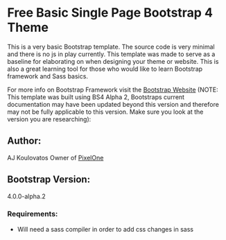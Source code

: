 # Free Basic Single Page Bootstrap 4 Theme

This is a very basic Bootstrap template. The source code is very minimal and there is no js in play currently. This template was made to serve as a baseline for elaborating on when designing your theme or website. This is also a great learning tool for those who would like to learn Bootstrap framework and Sass basics.  

For more info on Bootstrap Framework visit the [Bootstrap Website](https://v4-alpha.getbootstrap.com/getting-started/introduction/) (NOTE: This template was built using BS4 Alpha 2, Bootstraps current documentation may have been updated beyond this version and therefore may not be fully applicable to this version. Make sure you look at the version you are researching):

## Author:

AJ Koulovatos Owner of [PixelOne](http://pixelonedigital.com)

## Bootstrap Version:

4.0.0-alpha.2

### Requirements:

- Will need a sass compiler in order to add css changes in sass
